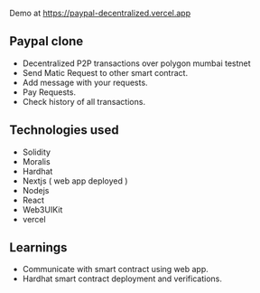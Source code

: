 Demo at https://paypal-decentralized.vercel.app

## Paypal clone
- Decentralized P2P transactions over polygon mumbai testnet
- Send Matic Request to other smart contract.
- Add message with your requests.
- Pay Requests.
- Check history of all transactions.

## Technologies used
- Solidity
- Moralis
- Hardhat
- Nextjs ( web app deployed )
- Nodejs
- React
- Web3UIKit
- vercel

## Learnings
- Communicate with smart contract using web app.
- Hardhat smart contract deployment and verifications.